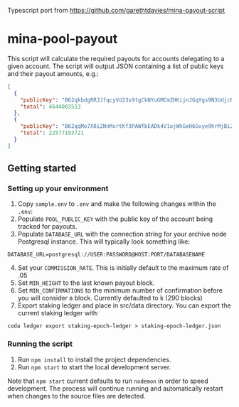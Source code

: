 Typescript port from https://github.com/garethtdavies/mina-payout-script

# mina-pool-payout

This script will calculate the required payouts for accounts delegating to a given account. The script will output JSON containing a list of public keys and their payout amounts, e.g.:

```json
[
  {
    "publicKey": "B62qkbdgRRJJfqcyVd23s9tgCkNYuGMCmZHKijnJGqYgs9N3UdjcRtR",
    "total": 4644003513
  },
  {
    "publicKey": "B62qqMo7X8i2NnMxrtKf3PAWfbEADk4V1ojWhGeH6Gvye9hrMjBiZjM",
    "total": 22577193721
  }
]
```

## Getting started

### Setting up your environment

1. Copy `sample.env` to `.env` and make the following changes within the `.env`:
2. Populate `POOL_PUBLIC_KEY` with the public key of the account being tracked for payouts.
3. Populate `DATABASE_URL` with the connection string for your archive node Postgresql instance. This will typically look something like:

```
DATABASE_URL=postgresql://USER:PASSWORD@HOST:PORT/DATABASENAME
```

4. Set your `COMMISSION_RATE`. This is initially default to the maximum rate of .05
5. Set `MIN_HEIGHT` to the last known payout block.
6. Set `MIN_CONFIRMATIONS` to the minimum number of confirmation before you will consider a block. Currently defaulted to k (290 blocks)
7. Export staking ledger and place in src/data directory. You can export the current staking ledger with: 

```
coda ledger export staking-epoch-ledger > staking-epoch-ledger.json
```
### Running the script

1. Run `npm install` to install the project dependencies.
2. Run `npm start` to start the local development server.

Note that `npm start` current defaults to run `nodemon` in order to speed development. The process will continue running and automatically restart when changes to the source files are detected.
